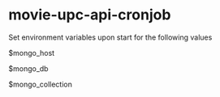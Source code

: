 # movie-upc-api-cronjob

Set environment variables upon start for the following values

$mongo_host

$mongo_db

$mongo_collection